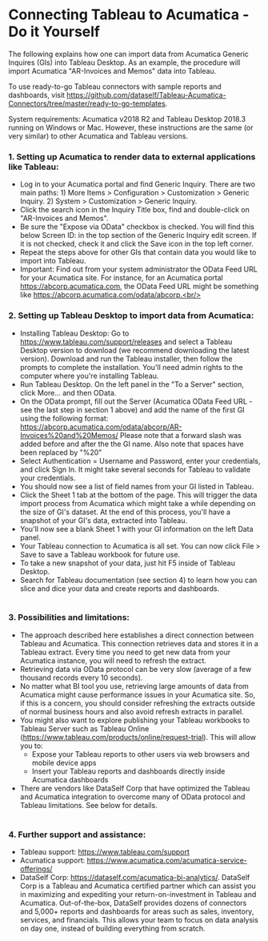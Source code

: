 # Connecting Tableau to Acumatica - Do it Yourself
The following explains how one can import data from Acumatica Generic Inquires (GIs) into Tableau Desktop. As an example, the procedure will import Acumatica "AR-Invoices and Memos" data into Tableau. 

To use ready-to-go Tableau connectors with sample reports and dashboards, visit https://github.com/dataself/Tableau-Acumatica-Connectors/tree/master/ready-to-go-templates.

System requirements: Acumatica v2018 R2 and Tableau Desktop 2018.3 running on Windows or Mac. However, these instructions are the same (or very similar) to other Acumatica and Tableau versions. 
### 1. Setting up Acumatica to render data to external applications like Tableau: 
- Log in to your Acumatica portal and find Generic Inquiry. There are two main paths: 1) More Items > Configuration > Customization > Generic Inquiry. 2) System > Customization > Generic Inquiry. 
- Click the search icon in the Inquiry Title box, find and double-click on "AR-Invoices and Memos".
- Be sure the "Expose via OData" checkbox is checked. You will find this below Screen ID: in the top section of the Generic Inquiry edit screen. If it is not checked, check it and click the Save icon in the top left corner. 
- Repeat the steps above for other GIs that contain data you would like to import into Tableau.
- Important: Find out from your system administrator the OData Feed URL for your Acumatica site. For instance, for an Acumatica portal https://abcorp.acumatica.com, the OData Feed URL might be something like https://abcorp.acumatica.com/odata/abcorp.<br/><br/>
### 2. Setting up Tableau Desktop to import data from Acumatica:
- Installing Tableau Desktop: Go to https://www.tableau.com/support/releases and select a Tableau Desktop version to download (we recommend downloading the latest version). Download and run the Tableau installer, then follow the prompts to complete the installation. You'll need admin rights to the computer where you're installing Tableau. 
- Run Tableau Desktop.  On the left panel in the "To a Server" section, click More... and then OData.
- On the OData prompt, fill out the Server (Acumatica OData Feed URL - see the last step in section 1 above) and add the name of the first GI using the following format: https://abcorp.acumatica.com/odata/abcorp/AR-Invoices%20and%20Memos/  Please note that a forward slash was added before and after the the GI name.  Also note that spaces have been replaced by "%20"
- Select Authentication = Username and Password, enter your credentials, and click Sign In. It might take several seconds for Tableau to validate your credentials. 
- You should now see a list of field names from your GI listed in Tableau.
- Click the Sheet 1 tab at the bottom of the page. This will trigger the data import process from Acumatica which might take a while depending on the size of GI's dataset. At the end of this process, you'll have a snapshot of your GI's data, extracted into Tableau. 
- You'll now see a blank Sheet 1 with your GI information on the left Data panel.
- Your Tableau connection to Acumatica is all set. You can now click File > Save to save a Tableau workbook for future use.
- To take a new snapshot of your data, just hit F5 inside of Tableau Desktop. 
- Search for Tableau documentation (see section 4) to learn how you can slice and dice your data and create reports and dashboards.
<br/><br/>
### 3. Possibilities and limitations:
- The approach described here establishes a direct connection between Tableau and Acumatica. This connection retrieves data and stores it in a Tableau extract.  Every time you need to get new data from your Acumatica instance, you will need to refresh the extract.
- Retrieving data via OData protocol can be very slow (average of a few thousand records every 10 seconds).
- No matter what BI tool you use, retrieving large amounts of data from Acumatica might cause performance issues in your Acumatica site.  So, if this is a concern, you should consider refreshing the extracts outside of normal business hours and also avoid refresh extracts in parallel.
- You might also want to explore publishing your Tableau workbooks to Tableau Server such as Tableau Online (https://www.tableau.com/products/online/request-trial). This will allow you to:
  - Expose your Tableau reports to other users via web browsers and mobile device apps
  - Insert your Tableau reports and dashboards directly inside Acumatica dashboards
- There are vendors like DataSelf Corp that have optimized the Tableau and Acumatica integration to overcome many of OData protocol and Tableau limitations. See below for details. <br/><br/>
### 4. Further support and assistance:
- Tableau support: https://www.tableau.com/support
- Acumatica support: https://www.acumatica.com/acumatica-service-offerings/
- DataSelf Corp: https://dataself.com/acumatica-bi-analytics/. DataSelf Corp is a Tableau and Acumatica certified partner which can assist you in maximizing and expediting your return-on-investment in Tableau and Acumatica. Out-of-the-box, DataSelf provides dozens of connectors and 5,000+ reports and dashboards for areas such as sales, inventory, services, and financials.  This allows your team to focus on data analysis on day one, instead of building everything from scratch. 
